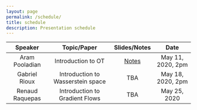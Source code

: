 ```yaml
---
layout: page
permalink: /schedule/
title: schedule
description: Presentation schedule
---
```


| Speaker           |      Topic/Paper      | Slides/Notes  |   Date       |
|:-----------------:|:---------------------:|:-------------:|:------------:|
| Aram Pooladian    |  Introduction to OT        |     <a href="../../assets/pdf/IntroNotes.pdf">Notes</a>      | May 11, 2020, 2pm |
| Gabriel Rioux   |  Introduction to Wasserstein space         |      TBA      | May 18, 2020, 2pm |
| Renaud Raquepas | Introduction to Gradient Flows | TBA | May 25, 2020 |
